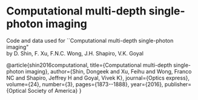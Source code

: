 # Computational multi-depth single-photon imaging

Code and data used for  ``Computational multi-depth single-photon imaging" <br>
by D. Shin, F. Xu, F.N.C. Wong, J.H. Shapiro, V.K. Goyal

@article{shin2016computational,
  title={Computational multi-depth single-photon imaging},
  author={Shin, Dongeek and Xu, Feihu and Wong, Franco NC and Shapiro, Jeffrey H and Goyal, Vivek K},
  journal={Optics express},
  volume={24},
  number={3},
  pages={1873--1888},
  year={2016},
  publisher={Optical Society of America}
}
